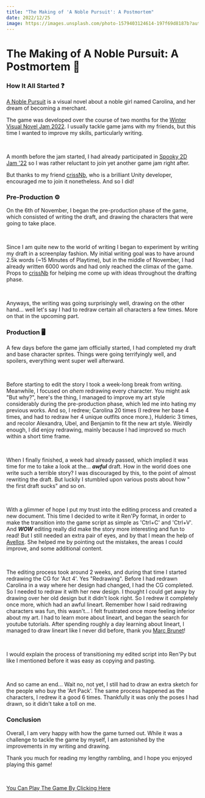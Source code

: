 ```yaml
---
title: "The Making of 'A Noble Pursuit': A Postmortem"
date: 2022/12/25
image: https://images.unsplash.com/photo-1579403124614-197f69d8187b?auto=format&fit=crop&w=500&h=500&q=30
---
```


# The Making of A Noble Pursuit: A Postmortem 📕

<h3 id="why-i-started-writing">How It All Started ❓</h3>

[A Noble Pursuit](https://thejayduck.itch.io/a-noble-pursuit) is a visual novel about a noble girl named Carolina, and her dream of becoming a merchant.

The game was developed over the course of two months for the [Winter Visual Novel Jam 2022](https://itch.io/jam/winter-vn-jam-2022). I usually tackle game jams with my friends, but this time I wanted to improve my skills, particularly writing.

</br>

A month before the jam started, I had already participated in [Spooky 2D Jam '22](https://itch.io/jam/spooky-2d-jam-2022/) so I was rather reluctant to join yet another game jam right after.

But thanks to my friend [crissNb](https://crissnb.github.io/), who is a brilliant Unity developer, encouraged me to join it nonetheless. And so I did!

<h3 id="pre-production">Pre-Production ⚙️</h3>

On the 6th of November, I began the pre-production phase of the game, which consisted of writing the draft, and drawing the characters that were going to take place.

</br>

Since I am quite new to the world of writing I began to experiment by writing my draft in a screenplay fashion. My initial writing goal was to have around 2.5k words (~15 Minutes of Playtime), but in the middle of November, I had already written 6000 words and had only reached the climax of the game. Props to [crissNb](https://crissnb.github.io/) for helping me come up with ideas throughout the drafting phase.

</br>

Anyways, the writing was going surprisingly well, drawing on the other hand... well let's say I had to redraw certain all characters a few times. More on that in the upcoming part.

<h3 id="production">Production 🖥️</h3>

A few days before the game jam officially started, I had completed my draft and base character sprites. Things were going terrifyingly well, and spoilers, everything went super well afterward.

</br>

Before starting to edit the story I took a week-long break from writing. Meanwhile, I focused on _ahem_ redrawing every character. You might ask "But why?", here's the thing, I managed to improve my art style considerably during the pre-production phase, which led me into hating my previous works. And so, I redrew; Carolina 20 times (I redrew her base 4 times, and had to redraw her 4 unique outfits once more.), Hulderic 3 times, and recolor Alexandra, Ubel, and Benjamin to fit the new art style. Weirdly enough, I did enjoy redrawing, mainly because I had improved so much within a short time frame.

</br>

When I finally finished, a week had already passed, which implied it was time for me to take a look at the... **_awful_** draft. How in the world does one write such a terrible story? I was discouraged by this, to the point of almost rewriting the draft. But luckily I stumbled upon various posts about how " the first draft sucks" and so on.

</br>

With a glimmer of hope I put my trust into the editing process and created a new document. This time I decided to write it Ren'Py format, in order to make the transition into the game script as simple as 'Ctrl+C' and 'Ctrl+V'. And **_WOW_** editing really did make the story more interesting and fun to read! But I still needed an extra pair of eyes, and by that I mean the help of [Avellox](https://avellox.itch.io/). She helped me by pointing out the mistakes, the areas I could improve, and some additional content.

</br>

The editing process took around 2 weeks, and during that time I started redrawing the CG for 'Act 4'. Yes "Redrawing". Before I had redrawn Carolina in a way where her design had changed, I had the CG completed. So I needed to redraw it with her new design. I thought I could get away by drawing over her old design but it didn't look right. So I redrew it completely once more, which had an awful lineart. Remember how I said redrawing characters was fun, this wasn't... I felt frustrated once more feeling inferior about my art. I had to learn more about lineart, and began the search for youtube tutorials. After spending roughly a day learning about lineart, I managed to draw lineart like I never did before, thank you [Marc Brunet](https://youtube.com/channel/UCKtu_JtQCY0yryIy6zK4ZCg)!

</br>

I would explain the process of transitioning my edited script into Ren'Py but like I mentioned before it was easy as copying and pasting.

</br>

And so came an end... Wait no, not yet, I still had to draw an extra sketch for the people who buy the 'Art Pack'. The same process happened as the characters, I redrew it a good 6 times. Thankfully it was only the poses I had drawn, so it didn't take a toll on me.

<h3 id="conclusion">Conclusion</h3>

Overall, I am very happy with how the game turned out. While it was a challenge to tackle the game by myself, I am astonished by the improvements in my writing and drawing.

Thank you much for reading my lengthy rambling, and I hope you enjoyed playing this game!

</br>

[You Can Play The Game By Clicking Here](https://thejayduck.itch.io/a-noble-pursuit)
